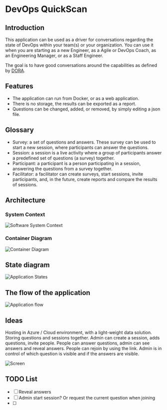 # DevOps QuickScan

## Introduction

This application can be used as a driver for conversations regarding the state of DevOps within your team(s) or your organization. You can use it when you are starting as a new Engineer, as a Agile or DevOps Coach, as an Engineering Manager, or as a Staff Engineer. 

The goal is to have good conversations around the capabilities as defined by [DORA](https://dora.dev). 

## Features

* The application can run from Docker, or as a web application.
* There is no storage, the results can be exported as a report.
* Questions can be changed, added, or removed, by simply editing a json file.

## Glossary

- Survey: a set of questions and answers. These survey can be used to start a new session, where participants can answer the questions.
- Session: a session is a live activity where a group of participants answer a predefined set of questions (a survey) together.
- Participant: a participant is a person participating in a session, answering the questions from a survey together.
- Facilitator: a facilitator can create surveys, start sessions, invite participants, and, in the future, create reports and compare the results of sessions.

## Architecture

### System Context

![Software System Context](./docs/context_diagram.png)

### Container Diagram

![Container Diagram](./docs/container_diagram.png)

## State diagram

![Application States](./docs/assets/application_states.png)

## The flow of the application

![Application flow](./docs/assets/application_flow.png)

## Ideas

Hosting in Azure / Cloud environment, with a light-weight data solution.
Storing questions and sessions together.
Admin can create a session, adds questions, invite people.
People can answer questions, admin can see answers and reveal answers.
People can rejoin by using the link.
Admin is in control of which question is visible and if the answers are visible.

![Screen](./docs/images/visual-01.png)

## TODO List

- [ ] Reveal answers
- [ ] Admin start session? Or request the current question when joining
- [ ] 

